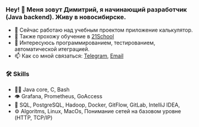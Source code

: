 ### Hey! 👋 Меня зовут Димитрий, я начинающий разработчик (Java backend). Живу в новосибирске.


- 🔭 Сейчас работаю над учебным проектом приложение калькулятор.
- 🌱 Также прохожу обучение в [21School](https://21-school.ru/)
- 💬 Интересуюсь программированием, тестированием, автоматической итеграцией.
- 📫 Как со мной связаться: [Telegram](https://t.me/GrigoryevDK),  [Email](mailto:grigoryevdk@gmail.com)

### :hammer_and_wrench: Skills
- 👨‍💻 Java core, C, Bash
- 👁️ Grafana, Prometheus, GoAccess
- 💽 SQL, PostgreSQL, Hadoop, Docker, GitFlow, GitLab, IntelliJ IDEA, 
- ⚙️ Algoritms, Linux, MacOs, Понимание сетей на базовом уровне (HTTP, TCP/IP)

